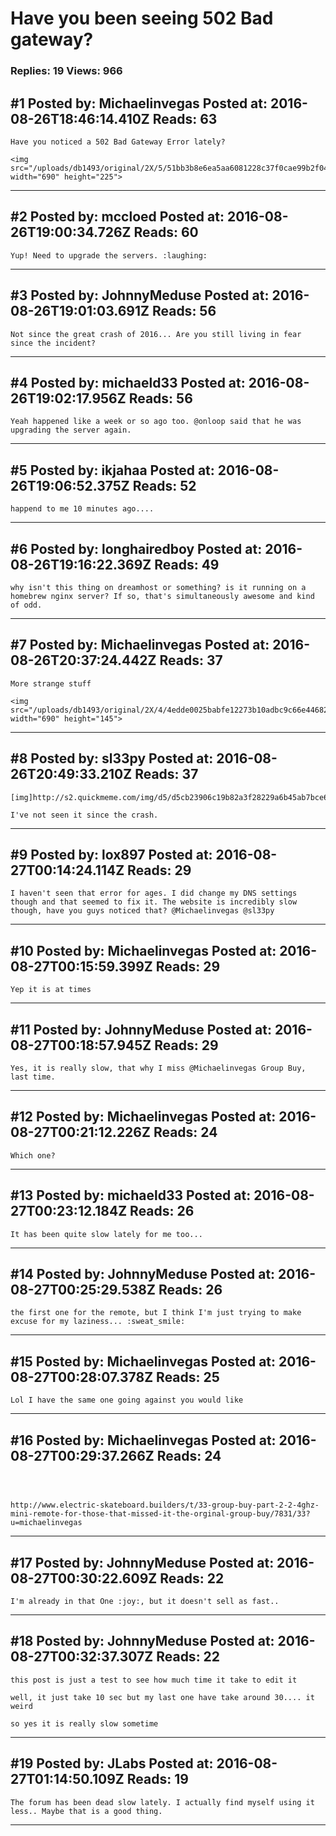 # Have you been seeing 502 Bad gateway?

### Replies: 19 Views: 966

## \#1 Posted by: Michaelinvegas Posted at: 2016-08-26T18:46:14.410Z Reads: 63

```
Have you noticed a 502 Bad Gateway Error lately?

<img src="/uploads/db1493/original/2X/5/51bb3b8e6ea5aa6081228c37f0cae99b2f040fbd.jpeg" width="690" height="225">
```

---
## \#2 Posted by: mccloed Posted at: 2016-08-26T19:00:34.726Z Reads: 60

```
Yup! Need to upgrade the servers. :laughing:
```

---
## \#3 Posted by: JohnnyMeduse Posted at: 2016-08-26T19:01:03.691Z Reads: 56

```
Not since the great crash of 2016... Are you still living in fear since the incident?
```

---
## \#4 Posted by: michaeld33 Posted at: 2016-08-26T19:02:17.956Z Reads: 56

```
Yeah happened like a week or so ago too. @onloop said that he was upgrading the server again.
```

---
## \#5 Posted by: ikjahaa Posted at: 2016-08-26T19:06:52.375Z Reads: 52

```
happend to me 10 minutes ago....
```

---
## \#6 Posted by: longhairedboy Posted at: 2016-08-26T19:16:22.369Z Reads: 49

```
why isn't this thing on dreamhost or something? is it running on a homebrew nginx server? If so, that's simultaneously awesome and kind of odd.
```

---
## \#7 Posted by: Michaelinvegas Posted at: 2016-08-26T20:37:24.442Z Reads: 37

```
More strange stuff

<img src="/uploads/db1493/original/2X/4/4edde0025babfe12273b10adbc9c66e44682e61b.jpeg" width="690" height="145">
```

---
## \#8 Posted by: sl33py Posted at: 2016-08-26T20:49:33.210Z Reads: 37

```
[img]http://s2.quickmeme.com/img/d5/d5cb23906c19b82a3f28229a6b45ab7bce63cae3ca8f49bdad8a45ce09c2d34f.jpg[/img]

I've not seen it since the crash.
```

---
## \#9 Posted by: lox897 Posted at: 2016-08-27T00:14:24.114Z Reads: 29

```
I haven't seen that error for ages. I did change my DNS settings though and that seemed to fix it. The website is incredibly slow though, have you guys noticed that? @Michaelinvegas @sl33py
```

---
## \#10 Posted by: Michaelinvegas Posted at: 2016-08-27T00:15:59.399Z Reads: 29

```
Yep it is at times
```

---
## \#11 Posted by: JohnnyMeduse Posted at: 2016-08-27T00:18:57.945Z Reads: 29

```
Yes, it is really slow, that why I miss @Michaelinvegas Group Buy, last time.
```

---
## \#12 Posted by: Michaelinvegas Posted at: 2016-08-27T00:21:12.226Z Reads: 24

```
Which one?
```

---
## \#13 Posted by: michaeld33 Posted at: 2016-08-27T00:23:12.184Z Reads: 26

```
It has been quite slow lately for me too...
```

---
## \#14 Posted by: JohnnyMeduse Posted at: 2016-08-27T00:25:29.538Z Reads: 26

```
the first one for the remote, but I think I'm just trying to make excuse for my laziness... :sweat_smile:
```

---
## \#15 Posted by: Michaelinvegas Posted at: 2016-08-27T00:28:07.378Z Reads: 25

```
Lol I have the same one going against you would like
```

---
## \#16 Posted by: Michaelinvegas Posted at: 2016-08-27T00:29:37.266Z Reads: 24

```



http://www.electric-skateboard.builders/t/33-group-buy-part-2-2-4ghz-mini-remote-for-those-that-missed-it-the-orginal-group-buy/7831/33?u=michaelinvegas
```

---
## \#17 Posted by: JohnnyMeduse Posted at: 2016-08-27T00:30:22.609Z Reads: 22

```
I'm already in that One :joy:, but it doesn't sell as fast..
```

---
## \#18 Posted by: JohnnyMeduse Posted at: 2016-08-27T00:32:37.307Z Reads: 22

```
this post is just a test to see how much time it take to edit it

well, it just take 10 sec but my last one have take around 30.... it weird

so yes it is really slow sometime
```

---
## \#19 Posted by: JLabs Posted at: 2016-08-27T01:14:50.109Z Reads: 19

```
The forum has been dead slow lately. I actually find myself using it less.. Maybe that is a good thing.
```

---
